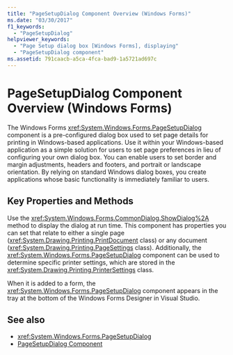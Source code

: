```yaml
---
title: "PageSetupDialog Component Overview (Windows Forms)"
ms.date: "03/30/2017"
f1_keywords:
  - "PageSetupDialog"
helpviewer_keywords:
  - "Page Setup dialog box [Windows Forms], displaying"
  - "PageSetupDialog component"
ms.assetid: 791caacb-a5ca-4fca-bad9-1a5721ad697c
---
```

# PageSetupDialog Component Overview (Windows Forms)

The Windows Forms <xref:System.Windows.Forms.PageSetupDialog> component is a pre-configured dialog box used to set page details for printing in Windows-based applications. Use it within your Windows-based application as a simple solution for users to set page preferences in lieu of configuring your own dialog box. You can enable users to set border and margin adjustments, headers and footers, and portrait or landscape orientation. By relying on standard Windows dialog boxes, you create applications whose basic functionality is immediately familiar to users.

## Key Properties and Methods

Use the <xref:System.Windows.Forms.CommonDialog.ShowDialog%2A> method to display the dialog at run time. This component has properties you can set that relate to either a single page (<xref:System.Drawing.Printing.PrintDocument> class) or any document (<xref:System.Drawing.Printing.PageSettings> class). Additionally, the <xref:System.Windows.Forms.PageSetupDialog> component can be used to determine specific printer settings, which are stored in the <xref:System.Drawing.Printing.PrinterSettings> class.

When it is added to a form, the <xref:System.Windows.Forms.PageSetupDialog> component appears in the tray at the bottom of the Windows Forms Designer in Visual Studio.

## See also

- <xref:System.Windows.Forms.PageSetupDialog>
- [PageSetupDialog Component](pagesetupdialog-component-windows-forms.md)
